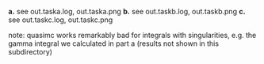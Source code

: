**a.** see out.taska.log, out.taska.png
**b.** see out.taskb.log, out.taskb.png
**c.** see out.taskc.log, out.taskc.png

note: quasimc works remarkably bad for integrals with singularities, e.g. the gamma integral we calculated in part a (results not shown in this subdirectory)

